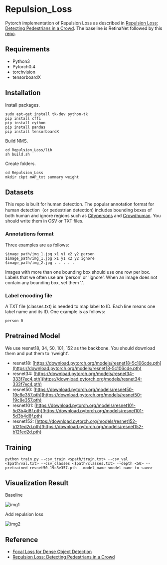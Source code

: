 # Repulsion_Loss

Pytorch implementation of Repulsion Loss as described in [Repulsion Loss: Detecting Pedestrians in a Crowd](https://arxiv.org/abs/1711.07752). The baseline is RetinaNet followed by this [repo](https://github.com/yhenon/pytorch-retinanet). 

## Requirements

- Python3
- Pytorch0.4
- torchvision
- tensorboardX

## Installation

Install packages.

```
sudo apt-get install tk-dev python-tk
pip install cffi
pip install cython
pip install pandas
pip install tensorboardX
```

Build NMS.

```
cd Repulsion_Loss/lib
sh build.sh
```

Create folders.

```
cd Repulsion_Loss
mkdir ckpt mAP_txt summary weight
```

## Datasets
This repo is built for human detection. The popular annotation format for human detection（or pedestrian detection) includes bounding boxes of both human and ignore regions such as [Citypersons](https://arxiv.org/pdf/1702.05693.pdf) and [Crowdhuman](https://arxiv.org/pdf/1805.00123.pdf). You should write them in CSV or TXT files.

### Annotations format
Three examples are as follows:

```
$image_path/img_1.jpg x1 y1 x2 y2 person
$image_path/img_1.jpg x1 y1 x2 y2 ignore
$image_path/img_2.jpg . . . . .
```

Images with more than one bounding box should use one row per box. Labels that we often use are 'person' or 'ignore'. When an image does not contain any bounding box, set them '.'. 

### Label encoding file
A TXT file (classes.txt) is needed to map label to ID. Each line means one label name and its ID. One example is as follows:

```
person 0
```

## Pretrained Model

We use resnet18, 34, 50, 101, 152 as the backbone. You should download them and put them to '/weight'.

- resnet18: [https://download.pytorch.org/models/resnet18-5c106cde.pth](https://download.pytorch.org/models/resnet18-5c106cde.pth)
- resnet34: [https://download.pytorch.org/models/resnet34-333f7ec4.pth](https://download.pytorch.org/models/resnet34-333f7ec4.pth)
- resnet50: [https://download.pytorch.org/models/resnet50-19c8e357.pth](https://download.pytorch.org/models/resnet50-19c8e357.pth)
- resnet101: [https://download.pytorch.org/models/resnet101-5d3b4d8f.pth](https://download.pytorch.org/models/resnet101-5d3b4d8f.pth)
- resnet152: [https://download.pytorch.org/models/resnet152-b121ed2d.pth](https://download.pytorch.org/models/resnet152-b121ed2d.pth)

## Training

```
python train.py --csv_train <$path/train.txt> --csv_val <$path/val.txt> --csv_classes <$path/classes.txt> --depth <50> --pretrained resnet50-19c8e357.pth --model_name <model name to save>
```

## Visualization Result
Baseline

![img1](https://github.com/rainofmine/Repulsion_Loss/blob/master/img/1.png)

Add repulsion loss

![img2](https://github.com/rainofmine/Repulsion_Loss/blob/master/img/2.png)

## Reference

- [Focal Loss for Dense Object Detection](https://arxiv.org/abs/1708.02002)
- [Repulsion Loss: Detecting Pedestrians in a Crowd](https://arxiv.org/abs/1711.07752)